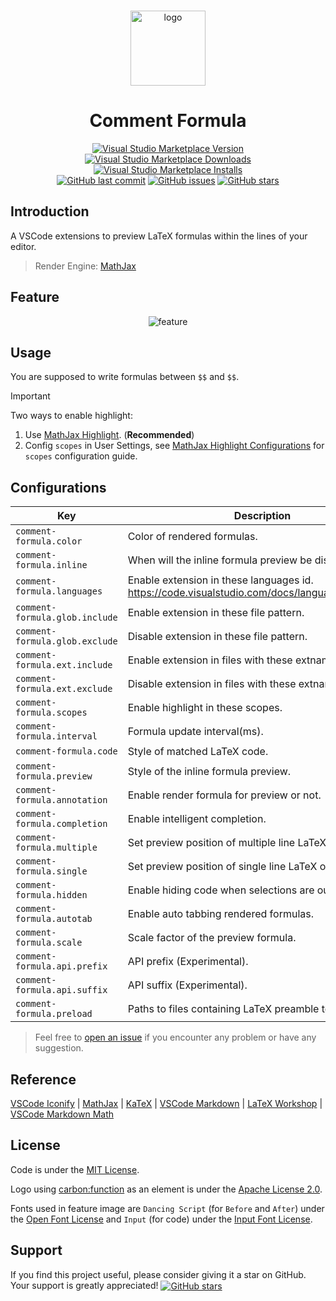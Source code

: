 <br>

<p align="center">
<img src="https://github.com/howcasperwhat/comment-formula/blob/main/assets/logo.png?raw=true" width="120" alt="logo" />
</p>

<h1 align="center">Comment Formula</h1>

<p align="center">
<a href="https://marketplace.visualstudio.com/items?itemName=howcasperwhat.comment-formula" target="__blank"><img src="https://img.shields.io/visual-studio-marketplace/v/howcasperwhat.comment-formula.svg?color=blue&amp;label=VS%20Code%20Marketplace&logo=visual-studio-code" alt="Visual Studio Marketplace Version" /></a>
<a href="https://marketplace.visualstudio.com/items?itemName=howcasperwhat.comment-formula" target="__blank"><img src="https://img.shields.io/visual-studio-marketplace/d/howcasperwhat.comment-formula.svg?color=BD976A" alt="Visual Studio Marketplace Downloads" /></a>
<a href="https://marketplace.visualstudio.com/items?itemName=howcasperwhat.comment-formula" target="__blank"><img src="https://img.shields.io/visual-studio-marketplace/i/howcasperwhat.comment-formula.svg?color=63ba83" alt="Visual Studio Marketplace Installs" /></a>
<br/>
<a href="https://github.com/howcasperwhat/comment-formula" target="__blank"><img src="https://img.shields.io/github/last-commit/howcasperwhat/comment-formula.svg?color=c977be" alt="GitHub last commit" /></a>
<a href="https://github.com/howcasperwhat/comment-formula/issues" target="__blank"><img src="https://img.shields.io/github/issues/howcasperwhat/comment-formula.svg?color=a38eed" alt="GitHub issues" /></a>
<a href="https://github.com/howcasperwhat/comment-formula" target="__blank"><img alt="GitHub stars" src="https://img.shields.io/github/stars/howcasperwhat/comment-formula?style=social"></a>
</p>

## Introduction

A VSCode extensions to preview LaTeX formulas within the lines of your editor.

> Render Engine: [MathJax](https://www.mathjax.org/)

## Feature

<p align="center">
<img src="https://github.com/howcasperwhat/comment-formula/blob/main/assets/feature.png?raw=true" alt="feature" />
</p>

## Usage

You are supposed to write formulas between `$$` and `$$`.

> [!IMPORTANT]
> Two ways to enable highlight:
> 1. Use [MathJax Highlight](https://marketplace.visualstudio.com/items?itemName=howcasperwhat.mathjax-highlight). (**Recommended**)
> 2. Config `scopes` in User Settings, see [MathJax Highlight Configurations](https://github.com/howcasperwhat/mathjax-highlight?tab=readme-ov-file#configurations) for `scopes` configuration guide.

## Configurations

<!-- configs -->

| Key                            | Description                                                                                      | Type      | Default                       |
| ------------------------------ | ------------------------------------------------------------------------------------------------ | --------- | ----------------------------- |
| `comment-formula.color`        | Color of rendered formulas.                                                                      | `string`  | `"auto"`                      |
| `comment-formula.inline`       | When will the inline formula preview be displayed.                                               | `string`  | `"all"`                       |
| `comment-formula.languages`    | Enable extension in these languages id. https://code.visualstudio.com/docs/languages/identifiers | `array`   | `["c","cpp","java","python"]` |
| `comment-formula.glob.include` | Enable extension in these file pattern.                                                          | `array`   | `[]`                          |
| `comment-formula.glob.exclude` | Disable extension in these file pattern.                                                         | `array`   | `[]`                          |
| `comment-formula.ext.include`  | Enable extension in files with these extnames.                                                   | `array`   | `[]`                          |
| `comment-formula.ext.exclude`  | Disable extension in files with these extnames.                                                  | `array`   | `[]`                          |
| `comment-formula.scopes`       | Enable highlight in these scopes.                                                                | `array`   | `[]`                          |
| `comment-formula.interval`     | Formula update interval(ms).                                                                     | `number`  | `200`                         |
| `comment-formula.code`         | Style of matched LaTeX code.                                                                     | `string`  | `"font-weight: bold;"`        |
| `comment-formula.preview`      | Style of the inline formula preview.                                                             | `string`  | `""`                          |
| `comment-formula.annotation`   | Enable render formula for preview or not.                                                        | `boolean` | `true`                        |
| `comment-formula.completion`   | Enable intelligent completion.                                                                   | `boolean` | `true`                        |
| `comment-formula.multiple`     | Set preview position of multiple line LaTeX or disable it.                                       | `string`  | `"after"`                     |
| `comment-formula.single`       | Set preview position of single line LaTeX or disable it.                                         | `string`  | `"after"`                     |
| `comment-formula.hidden`       | Enable hiding code when selections are out of range.                                             | `string`  | `"scope"`                     |
| `comment-formula.autotab`      | Enable auto tabbing rendered formulas.                                                           | `boolean` | `true`                        |
| `comment-formula.scale`        | Scale factor of the preview formula.                                                             | `number`  | `1`                           |
| `comment-formula.api.prefix`   | API prefix (Experimental).                                                                       | `string`  | `""`                          |
| `comment-formula.api.suffix`   | API suffix (Experimental).                                                                       | `string`  | `""`                          |
| `comment-formula.preload`      | Paths to files containing LaTeX preamble to preload.                                             | `array`   | `[]`                          |

<!-- configs -->

> Feel free to [open an issue](https://github.com/howcasperwhat/comment-formula/issues/new) if you encounter any problem or have any suggestion.

## Reference

[VSCode Iconify](https://github.com/howcasperwhat/comment-formula) | [MathJax](https://www.mathjax.org/) | [KaTeX](https://katex.org/) | [VSCode Markdown](https://github.com/yzhang-gh/vscode-markdown) | [LaTeX Workshop](https://github.com/James-Yu/LaTeX-Workshop) | [VSCode Markdown Math](https://github.com/microsoft/vscode/tree/main/extensions/markdown-math)

## License

Code is under the [MIT License](https://github.com/howcasperwhat/comment-formula/blob/main/LICENSE).

Logo using [carbon:function](https://github.com/carbon-design-system/carbon) as an element is under the [Apache License 2.0](https://github.com/carbon-design-system/carbon/blob/main/LICENSE).

Fonts used in feature image are `Dancing Script` (for `Before` and `After`) under the [Open Font License](https://openfontlicense.org/open-font-license-official-text/) and `Input` (for code) under the [Input Font License](https://input.djr.com/license/).

## Support

If you find this project useful, please consider giving it a star on GitHub. Your support is greatly appreciated! <a href="https://github.com/howcasperwhat/comment-formula" target="__blank"><img alt="GitHub stars" src="https://img.shields.io/badge/Github-🌟-688D78?logo=github" align="center"></a>
